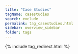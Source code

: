 ```yaml
---
title: "Case Studies"
tagName: casestudies
search: exclude
permalink: tag_casestudies.html
sidebar: overview_sidebar
folder: tags
---
```

{% include tag_redirect.html %}
